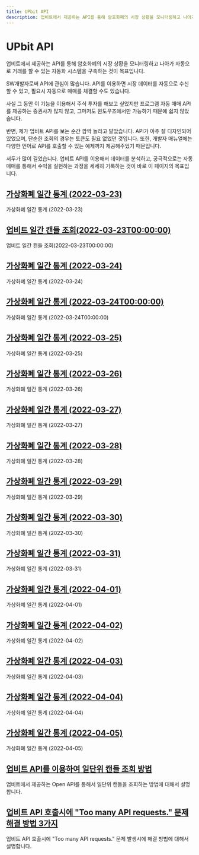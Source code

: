 ```yaml
---
title: UPbit API
description: 업비트에서 제공하는 API를 통해 암호화폐의 시장 상황을 모니터링하고 나아가 자동으로 거래를 할 수 있는 자동화 시스템을 구축하는 것이 목표입니다.
---
```



UPbit API
===


업비트에서 제공하는 API를 통해 암호화폐의 시장 상황을 모니터링하고 나아가 자동으로 거래를 할 수 있는 자동화 시스템을 구축하는 것이 목표입니다.


SW개발자로써 API에 관심이 많습니다. 
API를 이용하면 시장 데이터를 자동으로 수신할 수 있고, 
필요시 자동으로 매매를 체결할 수도 있습니다.


사실 그 동안 이 기능을 이용해서 주식 투자를 해보고 싶었지만 
프로그램 자동 매매 API를 제공하는 증권사가 많지 않고, 
그마저도 윈도우즈에서만 가능하기 때문에 쉽지 않았습니다. 


반면, 제가 업비트 API를 보는 순간 깜짝 놀라고 말았습니다. 
API가 아주 잘 디자인되어 있었으며, 단순한 조회의 경우는 토큰도 필요 없었던 것입니다. 
또한, 개발자 매뉴얼에는 다양한 언어로 API를 호출할 수 있는 예제까지 제공해주었기 때문입니다. 


서두가 많이 길었습니다. 
업비트 API를 이용해서 데이터를 분석하고, 궁극적으로는 자동 매매를 통해서 수익을 실현하는 과정을 세세히 기록하는 것이 바로 이 페이지의 목표입니다.





[가상화폐 일간 통계 (2022-03-23)](2022-03-23 '가상화폐 일간 통계 (2022-03-23)')
---


가상화폐 일간 통계 (2022-03-23)


[업비트 일간 캔들 조회(2022-03-23T00:00:00)](2022-03-23daily-candle-10days.html '업비트 일간 캔들 조회(2022-03-23T00:00:00)')
---


업비트 일간 캔들 조회(2022-03-23T00:00:00)


[가상화폐 일간 통계 (2022-03-24)](2022-03-24 '가상화폐 일간 통계 (2022-03-24)')
---


가상화폐 일간 통계 (2022-03-24)


[가상화폐 일간 통계 (2022-03-24T00:00:00)](2022-03-24-daily-candle-10days.html '가상화폐 일간 통계 (2022-03-24T00:00:00)')
---


가상화폐 일간 통계 (2022-03-24T00:00:00)


[가상화폐 일간 통계 (2022-03-25)](2022-03-25 '가상화폐 일간 통계 (2022-03-25)')
---


가상화폐 일간 통계 (2022-03-25)


[가상화폐 일간 통계 (2022-03-26)](2022-03-26 '가상화폐 일간 통계 (2022-03-26)')
---


가상화폐 일간 통계 (2022-03-26)


[가상화폐 일간 통계 (2022-03-27)](2022-03-27 '가상화폐 일간 통계 (2022-03-27)')
---


가상화폐 일간 통계 (2022-03-27)


[가상화폐 일간 통계 (2022-03-28)](2022-03-28 '가상화폐 일간 통계 (2022-03-28)')
---


가상화폐 일간 통계 (2022-03-28)


[가상화폐 일간 통계 (2022-03-29)](2022-03-29 '가상화폐 일간 통계 (2022-03-29)')
---


가상화폐 일간 통계 (2022-03-29)


[가상화폐 일간 통계 (2022-03-30)](2022-03-30 '가상화폐 일간 통계 (2022-03-30)')
---


가상화폐 일간 통계 (2022-03-30)


[가상화폐 일간 통계 (2022-03-31)](2022-03-31 '가상화폐 일간 통계 (2022-03-31)')
---


가상화폐 일간 통계 (2022-03-31)


[가상화폐 일간 통계 (2022-04-01)](2022-04-01 '가상화폐 일간 통계 (2022-04-01)')
---


가상화폐 일간 통계 (2022-04-01)


[가상화폐 일간 통계 (2022-04-02)](2022-04-02 '가상화폐 일간 통계 (2022-04-02)')
---


가상화폐 일간 통계 (2022-04-02)


[가상화폐 일간 통계 (2022-04-03)](2022-04-03 '가상화폐 일간 통계 (2022-04-03)')
---


가상화폐 일간 통계 (2022-04-03)


[가상화폐 일간 통계 (2022-04-04)](2022-04-04 '가상화폐 일간 통계 (2022-04-04)')
---


가상화폐 일간 통계 (2022-04-04)


[가상화폐 일간 통계 (2022-04-05)](2022-04-05 '가상화폐 일간 통계 (2022-04-05)')
---


가상화폐 일간 통계 (2022-04-05)


[업비트 API를 이용하여 일단위 캔들 조회 방법](UPbit-API-daily-candle-query.html '업비트에서 제공하는 Open API를 통해서 일단위 캔들을 조회하는 방법에 대해서 설명합니다.')
---


업비트에서 제공하는 Open API를 통해서 일단위 캔들을 조회하는 방법에 대해서 설명합니다.


[업비트 API 호출시에 "Too many API requests." 문제 해결 방법 3가지](UPbit-Too-many-API-requests.html '업비트 API 호출시에 "Too many API requests." 문제 발생시에 해결 방법에 대해서 설명합니다.')
---


업비트 API 호출시에 "Too many API requests." 문제 발생시에 해결 방법에 대해서 설명합니다.
